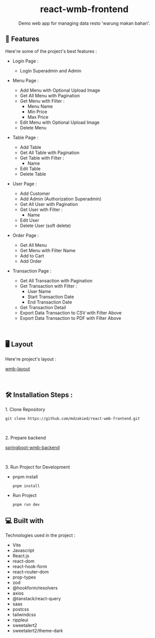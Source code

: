 <h1 align="center" id="title">react-wmb-frontend</h1>


<p align="center" id="description">Demo web app for managing data resto 'warung makan bahari'.</p>


<h2>🧐 Features</h2>

Here're some of the project's best features :

*  Login Page :
    * Login Superadmin and Admin
    
*  Menu Page :
    * Add Menu with Optional Upload Image
    * Get All Menu with Pagination
    * Get Menu with Filter :
        * Menu Name
        * Min Price
        * Max Price
    * Edit Menu with Optional Upload Image
    * Delete Menu
      
* Table Page :
    * Add Table
    * Get All Table with Pagination
    * Get Table with Filter :
        * Name
    * Edit Table
    * Delete Table

* User Page :
    * Add Customer 
    * Add Admin (Authorization Superadmin)
    * Get All User with Pagination
    * Get User with Filter :          
        * Name
    * Edit User
    * Delete User (soft delete)
 
* Order Page :
    * Get All Menu
    * Get Menu with Filter Name
    * Add to Cart
    * Add Order 
     
* Transaction Page :
    * Get All Transaction with Pagination
    * Get Transaction with Filter :          
        * User Name
        * Start Transaction Date
        * End Transaction Date
    * Get Transaction Detail      
    * Export Data Transaction to CSV with Filter Above
    * Export Data Transaction to PDF with Filter Above


<br />
<h2>🖥️ Layout</h2>

Here're project's layout :

[wmb-layout](https://www.figma.com/design/Z4z9M4h7ppFyMol8TQptl2/WMB?m=auto&t=CQVf38qeL5oH7HCm-6)

<br />

<h2>🛠️ Installation Steps :</h2>

<p>1. Clone Repository</p>

```
git clone https://github.com/mdzakied/react-wmb-frontend.git
```

<br />
<p>2. Prepare backend </p>

[springboot-wmb-backend](https://github.com/mdzakied/springboot-wmb-backend)

<br />
<p>3. Run Project for Development</p>

* pnpm install
  
  ```
  pnpm install
  ```
  
* Run Project
  
  ```
  pnpm run dev
  ```
  
<h2>💻 Built with</h2>

Technologies used in the project :

*   Vite
*   Javascript
*   React.js
*   react-dom
*   react-hook-form
*   react-router-dom
*   prop-types
*   zod
*   @hookform/resolvers
*   axios
*   @tanstack/react-query
*   saas
*   postcss
*   tailwindcss
*   rippleui
*   sweetalert2
*   sweetalert2/theme-dark
